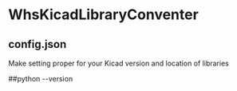 # WhsKicadLibraryConventer

## config.json
Make setting proper for your Kicad version and location of libraries

##python --version